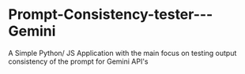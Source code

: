 # Prompt-Consistency-tester---Gemini
A Simple Python/ JS Application with the main focus on testing output consistency of the prompt for Gemini API's
